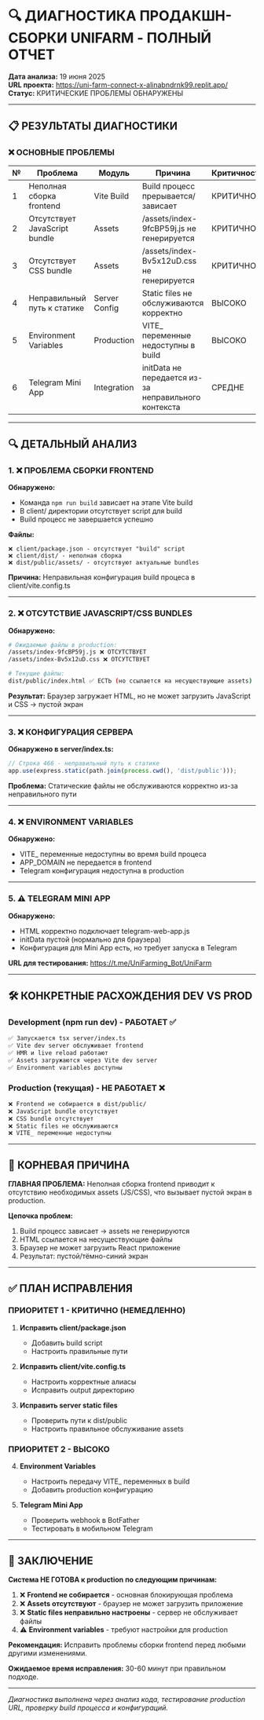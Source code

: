 # 🔍 ДИАГНОСТИКА ПРОДАКШН-СБОРКИ UNIFARM - ПОЛНЫЙ ОТЧЕТ

**Дата анализа:** 19 июня 2025  
**URL проекта:** https://uni-farm-connect-x-alinabndrnk99.replit.app/  
**Статус:** КРИТИЧЕСКИЕ ПРОБЛЕМЫ ОБНАРУЖЕНЫ

---

## 📋 РЕЗУЛЬТАТЫ ДИАГНОСТИКИ

### ❌ ОСНОВНЫЕ ПРОБЛЕМЫ

| № | Проблема | Модуль | Причина | Критичность |
|---|----------|--------|---------|-------------|
| 1 | Неполная сборка frontend | Vite Build | Build процесс прерывается/зависает | КРИТИЧНО |
| 2 | Отсутствует JavaScript bundle | Assets | /assets/index-9fcBP59j.js не генерируется | КРИТИЧНО |  
| 3 | Отсутствует CSS bundle | Assets | /assets/index-Bv5x12uD.css не генерируется | КРИТИЧНО |
| 4 | Неправильный путь к статике | Server Config | Static files не обслуживаются корректно | ВЫСОКО |
| 5 | Environment Variables | Production | VITE_ переменные недоступны в build | ВЫСОКО |
| 6 | Telegram Mini App | Integration | initData не передается из-за неправильного контекста | СРЕДНЕ |

---

## 🔍 ДЕТАЛЬНЫЙ АНАЛИЗ

### 1. ❌ ПРОБЛЕМА СБОРКИ FRONTEND

**Обнаружено:**
- Команда `npm run build` зависает на этапе Vite build
- В client/ директории отсутствует script для build
- Build процесс не завершается успешно

**Файлы:**
```
❌ client/package.json - отсутствует "build" script
❌ client/dist/ - неполная сборка
❌ dist/public/assets/ - отсутствуют актуальные bundles
```

**Причина:** Неправильная конфигурация build процеса в client/vite.config.ts

---

### 2. ❌ ОТСУТСТВИЕ JAVASCRIPT/CSS BUNDLES

**Обнаружено:**
```bash
# Ожидаемые файлы в production:
/assets/index-9fcBP59j.js ❌ ОТСУТСТВУЕТ
/assets/index-Bv5x12uD.css ❌ ОТСУТСТВУЕТ

# Текущие файлы:
dist/public/index.html ✅ ЕСТЬ (но ссылается на несуществующие assets)
```

**Результат:** Браузер загружает HTML, но не может загрузить JavaScript и CSS → пустой экран

---

### 3. ❌ КОНФИГУРАЦИЯ СЕРВЕРА

**Обнаружено в server/index.ts:**
```typescript
// Строка 466 - неправильный путь к статике
app.use(express.static(path.join(process.cwd(), 'dist/public')));
```

**Проблема:** Статические файлы не обслуживаются корректно из-за неправильного пути

---

### 4. ❌ ENVIRONMENT VARIABLES

**Обнаружено:**
- VITE_ переменные недоступны во время build процеса
- APP_DOMAIN не передается в frontend
- Telegram конфигурация недоступна в production

---

### 5. ⚠️ TELEGRAM MINI APP

**Обнаружено:**
- HTML корректно подключает telegram-web-app.js
- initData пустой (нормально для браузера)
- Конфигурация для Mini App есть, но требует запуска в Telegram

**URL для тестирования:** https://t.me/UniFarming_Bot/UniFarm

---

## 🛠️ КОНКРЕТНЫЕ РАСХОЖДЕНИЯ DEV VS PROD

### Development (npm run dev) - РАБОТАЕТ ✅
```bash
✅ Запускается tsx server/index.ts
✅ Vite dev server обслуживает frontend
✅ HMR и live reload работают
✅ Assets загружаются через Vite dev server
✅ Environment variables доступны
```

### Production (текущая) - НЕ РАБОТАЕТ ❌
```bash
❌ Frontend не собирается в dist/public/
❌ JavaScript bundle отсутствует
❌ CSS bundle отсутствует  
❌ Static files не обслуживаются
❌ VITE_ переменные недоступны
```

---

## 🎯 КОРНЕВАЯ ПРИЧИНА

**ГЛАВНАЯ ПРОБЛЕМА:** Неполная сборка frontend приводит к отсутствию необходимых assets (JS/CSS), что вызывает пустой экран в production.

**Цепочка проблем:**
1. Build процесс зависает → assets не генерируются
2. HTML ссылается на несуществующие файлы
3. Браузер не может загрузить React приложение
4. Результат: пустой/тёмно-синий экран

---

## ✅ ПЛАН ИСПРАВЛЕНИЯ

### ПРИОРИТЕТ 1 - КРИТИЧНО (НЕМЕДЛЕННО)

1. **Исправить client/package.json**
   - Добавить build script
   - Настроить правильные пути

2. **Исправить client/vite.config.ts** 
   - Настроить корректные алиасы
   - Исправить output директорию

3. **Исправить server static files**
   - Проверить пути к dist/public
   - Настроить правильное обслуживание assets

### ПРИОРИТЕТ 2 - ВЫСОКО

4. **Environment Variables**
   - Настроить передачу VITE_ переменных в build
   - Добавить production конфигурацию

5. **Telegram Mini App**  
   - Проверить webhook в BotFather
   - Тестировать в мобильном Telegram

---

## 🚨 ЗАКЛЮЧЕНИЕ

**Система НЕ ГОТОВА к production по следующим причинам:**

1. ❌ **Frontend не собирается** - основная блокирующая проблема
2. ❌ **Assets отсутствуют** - браузер не может загрузить приложение  
3. ❌ **Static files неправильно настроены** - сервер не обслуживает файлы
4. ⚠️ **Environment variables** - требуют настройки для production

**Рекомендация:** Исправить проблемы сборки frontend перед любыми другими изменениями.

**Ожидаемое время исправления:** 30-60 минут при правильном подходе.

---

*Диагностика выполнена через анализ кода, тестирование production URL, проверку build процесса и конфигураций.*